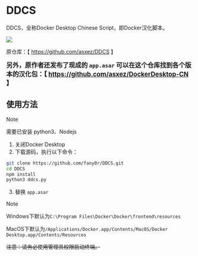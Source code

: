 # DDCS

DDCS，全称Docker Desktop Chinese Script，即Docker汉化脚本。

![](https://pic.imge.cc/2024/09/13/66e438a8ab768.jpg)

原仓库：【 https://github.com/asxez/DDCS 】

<big>**另外，原作者还发布了现成的 `app.asar` 可以在这个仓库找到各个版本的汉化包：【 https://github.com/asxez/DockerDesktop-CN 】**</big>


## 使用方法

> [!NOTE]
> 需要已安装 python3、Nodejs
> 

1. 关闭Docker Desktop
2. 下载源码，执行以下命令：

```bash
git clone https://github.com/fany0r/DDCS.git
cd DDCS
npm install
python3 ddcs.py
```
3. 替换 `app.asar`

> [!NOTE]
> Windows下默认为`C:\Program Files\Docker\Docker\frontend\resources`
> 
> MacOS下默认为`/Applications/Docker.app/Contents/MacOS/Docker Desktop.app/Contents/Resources`

~~注意：请务必使用管理员权限启动终端。~~
